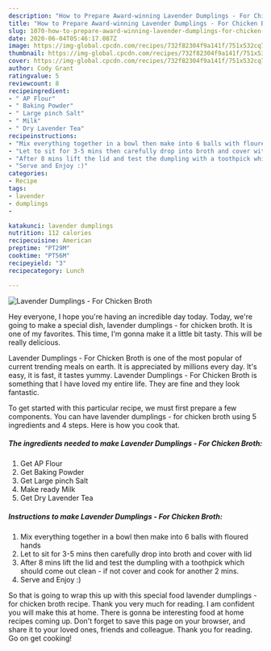 ```yaml
---
description: "How to Prepare Award-winning Lavender Dumplings - For Chicken Broth"
title: "How to Prepare Award-winning Lavender Dumplings - For Chicken Broth"
slug: 1070-how-to-prepare-award-winning-lavender-dumplings-for-chicken-broth
date: 2020-06-04T05:46:17.087Z
image: https://img-global.cpcdn.com/recipes/732f82304f9a141f/751x532cq70/lavender-dumplings-for-chicken-broth-recipe-main-photo.jpg
thumbnail: https://img-global.cpcdn.com/recipes/732f82304f9a141f/751x532cq70/lavender-dumplings-for-chicken-broth-recipe-main-photo.jpg
cover: https://img-global.cpcdn.com/recipes/732f82304f9a141f/751x532cq70/lavender-dumplings-for-chicken-broth-recipe-main-photo.jpg
author: Cody Grant
ratingvalue: 5
reviewcount: 8
recipeingredient:
- " AP Flour"
- " Baking Powder"
- " Large pinch Salt"
- " Milk"
- " Dry Lavender Tea"
recipeinstructions:
- "Mix everything together in a bowl then make into 6 balls with floured hands"
- "Let to sit for 3-5 mins then carefully drop into broth and cover with lid"
- "After 8 mins lift the lid and test the dumpling with a toothpick which should come out clean - if not cover and cook for another 2 mins."
- "Serve and Enjoy :)"
categories:
- Recipe
tags:
- lavender
- dumplings
- 

katakunci: lavender dumplings  
nutrition: 112 calories
recipecuisine: American
preptime: "PT29M"
cooktime: "PT56M"
recipeyield: "3"
recipecategory: Lunch

---
```



![Lavender Dumplings - For Chicken Broth](https://img-global.cpcdn.com/recipes/732f82304f9a141f/751x532cq70/lavender-dumplings-for-chicken-broth-recipe-main-photo.jpg)

Hey everyone, I hope you're having an incredible day today. Today, we're going to make a special dish, lavender dumplings - for chicken broth. It is one of my favorites. This time, I'm gonna make it a little bit tasty. This will be really delicious.

Lavender Dumplings - For Chicken Broth is one of the most popular of current trending meals on earth. It is appreciated by millions every day. It's easy, it is fast, it tastes yummy. Lavender Dumplings - For Chicken Broth is something that I have loved my entire life. They are fine and they look fantastic.




To get started with this particular recipe, we must first prepare a few components. You can have lavender dumplings - for chicken broth using 5 ingredients and 4 steps. Here is how you cook that.

<!--inarticleads1-->

##### The ingredients needed to make Lavender Dumplings - For Chicken Broth:

1. Get  AP Flour
1. Get  Baking Powder
1. Get  Large pinch Salt
1. Make ready  Milk
1. Get  Dry Lavender Tea




<!--inarticleads2-->

##### Instructions to make Lavender Dumplings - For Chicken Broth:

1. Mix everything together in a bowl then make into 6 balls with floured hands
1. Let to sit for 3-5 mins then carefully drop into broth and cover with lid
1. After 8 mins lift the lid and test the dumpling with a toothpick which should come out clean - if not cover and cook for another 2 mins.
1. Serve and Enjoy :)




So that is going to wrap this up with this special food lavender dumplings - for chicken broth recipe. Thank you very much for reading. I am confident you will make this at home. There is gonna be interesting food at home recipes coming up. Don't forget to save this page on your browser, and share it to your loved ones, friends and colleague. Thank you for reading. Go on get cooking!

